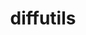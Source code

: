 ---
title: "diffutils"
layout: cache
categories: [package, v0.18.1]
meta: {"versions": ["3.8"], "compilers": ["gcc@=7.3.1", "gcc@=7.5.0", "gcc@=8.4.0"], "oss": ["amzn2", "ubuntu18.04"], "platforms": ["linux"], "targets": ["aarch64", "graviton2", "x86_64", "x86_64_v3", "x86_64_v4"], "stacks": ["aws-ahug", "aws-ahug-aarch64", "aws-isc", "aws-isc-aarch64", "build_systems", "data-vis-sdk", "e4s", "radiuss", "root", "tutorial"], "num_specs": 6, "num_specs_by_stack": {"build_systems": 1, "tutorial": 2, "root": 6, "data-vis-sdk": 1, "radiuss": 1, "e4s": 1, "aws-ahug": 2, "aws-isc": 2, "aws-isc-aarch64": 2, "aws-ahug-aarch64": 2}}
spec_details: [{"hash": "k22pe4rhr7yllf5pojl75veh5gkjdglq", "compiler": "gcc@=7.5.0", "versions": ["3.8"], "os": "ubuntu18.04", "platform": "linux", "target": "x86_64", "variants": [], "stacks": ["build_systems", "tutorial", "root", "data-vis-sdk", "radiuss", "e4s"], "size": "-", "tarball": "https://binaries.spack.io/releases/v0.18.1/build_cache/linux-ubuntu18.04-x86_64/gcc-7.5.0/diffutils-3.8/linux-ubuntu18.04-x86_64-gcc-7.5.0-diffutils-3.8-k22pe4rhr7yllf5pojl75veh5gkjdglq.spack"}, {"hash": "rvcwsekwhssf4dty2j4n2ixxhefk2eh7", "compiler": "gcc@=7.3.1", "versions": ["3.8"], "os": "amzn2", "platform": "linux", "target": "x86_64_v4", "variants": [], "stacks": ["root", "aws-ahug", "aws-isc"], "size": "-", "tarball": "https://binaries.spack.io/releases/v0.18.1/build_cache/linux-amzn2-x86_64_v4/gcc-7.3.1/diffutils-3.8/linux-amzn2-x86_64_v4-gcc-7.3.1-diffutils-3.8-rvcwsekwhssf4dty2j4n2ixxhefk2eh7.spack"}, {"hash": "qot6w6pjch5xfmqqwxld3iesgi6zts2y", "compiler": "gcc@=7.3.1", "versions": ["3.8"], "os": "amzn2", "platform": "linux", "target": "graviton2", "variants": [], "stacks": ["root", "aws-isc-aarch64", "aws-ahug-aarch64"], "size": "-", "tarball": "https://binaries.spack.io/releases/v0.18.1/build_cache/linux-amzn2-graviton2/gcc-7.3.1/diffutils-3.8/linux-amzn2-graviton2-gcc-7.3.1-diffutils-3.8-qot6w6pjch5xfmqqwxld3iesgi6zts2y.spack"}, {"hash": "tsyfm2zhvxnncwiwv3olsk6lkvzgcret", "compiler": "gcc@=7.3.1", "versions": ["3.8"], "os": "amzn2", "platform": "linux", "target": "aarch64", "variants": [], "stacks": ["root", "aws-isc-aarch64", "aws-ahug-aarch64"], "size": "-", "tarball": "https://binaries.spack.io/releases/v0.18.1/build_cache/linux-amzn2-aarch64/gcc-7.3.1/diffutils-3.8/linux-amzn2-aarch64-gcc-7.3.1-diffutils-3.8-tsyfm2zhvxnncwiwv3olsk6lkvzgcret.spack"}, {"hash": "yo7wealwnbrrrhm342qmngyanvjhxkxv", "compiler": "gcc@=7.3.1", "versions": ["3.8"], "os": "amzn2", "platform": "linux", "target": "x86_64_v3", "variants": [], "stacks": ["root", "aws-ahug", "aws-isc"], "size": "-", "tarball": "https://binaries.spack.io/releases/v0.18.1/build_cache/linux-amzn2-x86_64_v3/gcc-7.3.1/diffutils-3.8/linux-amzn2-x86_64_v3-gcc-7.3.1-diffutils-3.8-yo7wealwnbrrrhm342qmngyanvjhxkxv.spack"}, {"hash": "3lphb6japrrk5suj6limajunbrcqb5x4", "compiler": "gcc@=8.4.0", "versions": ["3.8"], "os": "ubuntu18.04", "platform": "linux", "target": "x86_64", "variants": [], "stacks": ["root", "tutorial"], "size": "-", "tarball": "https://binaries.spack.io/releases/v0.18.1/build_cache/linux-ubuntu18.04-x86_64/gcc-8.4.0/diffutils-3.8/linux-ubuntu18.04-x86_64-gcc-8.4.0-diffutils-3.8-3lphb6japrrk5suj6limajunbrcqb5x4.spack"}]
---